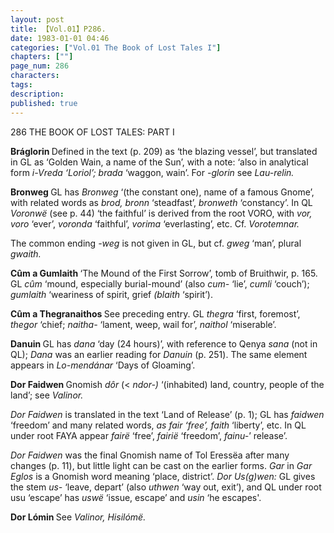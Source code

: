 ```yaml
---
layout: post
title: 【Vol.01】P286.
date: 1983-01-01 04:46
categories: ["Vol.01 The Book of Lost Tales I"]
chapters: [""]
page_num: 286
characters: 
tags: 
description: 
published: true
---
```


<p style="text-indent: 0;">
286      THE BOOK OF LOST TALES: PART I
</p>

<B>Bráglorin  </B>Defined in the text (p. 209) as ‘the blazing vessel’, but translated in GL as ‘Golden Wain, a name of the Sun’, with a note: ‘also in analytical form <I>i-Vreda ‘Loriol’; brada </I>‘waggon, wain’. For <I>-glorin </I>see <I>Lau-relin.</I>

<B>Bronweg   </B>GL has <I>Bronweg </I>‘(the constant one), name of a famous Gnome’, with related words as <I>brod, bronn </I>‘steadfast’, <I>bronweth </I>‘constancy’. In QL <I>Voronwë </I>(see p. 44) ‘the faithful’ is derived from the root VORO, with <I>vor, voro </I>‘ever’, <I>voronda </I>‘faithful’, <I>vorima </I>‘everlasting’, etc. Cf. <I>Vorotemnar.</I>

The common ending <I>-weg </I>is not given in GL, but cf. <I>gweg </I>‘man’, plural <I>gwaith.</I>

<B>Cûm a Gumlaith </B>‘The Mound of the First Sorrow’, tomb of Bruithwir, p. 165. GL <I>cûm </I>‘mound, especially burial-mound’ (also <I>cum- </I>‘lie’, <I>cumli </I>‘couch’); <I>gumlaith </I>‘weariness of spirit, grief <I>(blaith </I>‘spirit’).

<B>Cûm a Thegranaithos </B>See preceding entry. GL <I>thegra </I>‘first, foremost’, <I>thegor </I>‘chief; <I>naitha- </I>‘lament, weep, wail for’, <I>naithol </I>‘miserable’.

<B>Danuin   </B>GL has <I>dana </I>‘day (24 hours)’, with reference to Qenya <I>sana </I>(not in QL); <I>Dana </I>was an earlier reading for <I>Danuin </I>(p. 251). The same element appears in <I>Lo-mendánar </I>‘Days of Gloaming’.

<B>Dor Faidwen </B>Gnomish <I>dôr </I>(< <I>ndor-) </I>‘(inhabited) land, country, people of the land’; see <I>Valinor.</I>

<I>Dor Faidwen </I>is translated in the text ‘Land of Release’ (p. 1); GL has <I>faidwen </I>‘freedom’ and many related words, <I>as fair ‘free’, faith </I>‘liberty’, etc. In QL under root FAYA appear <I>fairë </I>‘free’, <I>fairië </I>‘freedom’, <I>fainu-</I>’ release’.

<I>Dor Faidwen </I>was the final Gnomish name of Tol Eressëa after many changes (p. 11), but little light can be cast on the earlier forms. <I>Gar </I>in <I>Gar Eglos </I>is a Gnomish word meaning ‘place, district’. <I>Dor Us(g)wen: </I>GL gives the stem <I>us- </I>‘leave, depart’ (also <I>uthwen </I>‘way out, exit’), and QL under root usu ‘escape’ has <I>uswë </I>‘issue, escape’ and <I>usin </I>‘he escapes'.

<B>Dor Lómin  </B>See <I>Valinor, Hisilómë.</I>

